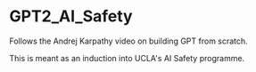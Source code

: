 # GPT2_AI_Safety
Follows the Andrej Karpathy video on building GPT from scratch.

This is meant as an induction into UCLA's AI Safety programme.
